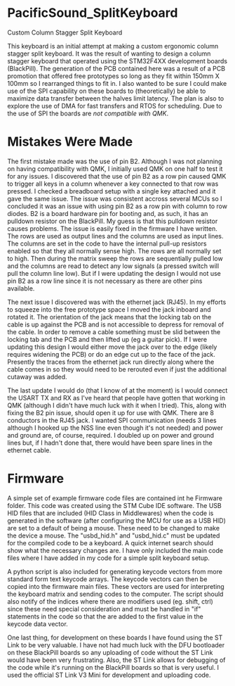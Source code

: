 # PacificSound_SplitKeyboard
Custom Column Stagger Split Keyboard

This keyboard is an initial attempt at making a custom ergonomic column stagger split keyboard. It was the result of wanting to design a column stagger keyboard that operated using the STM32F4XX development boards (BlackPill). The generation of the PCB contained here was a result of a PCB promotion that offered free prototypes so long as they fit within 150mm X 100mm so I rearranged things to fit in. I also wanted to be sure I could make use of the SPI capability on these boards to (theoretically) be able to maximize data transfer between the halves limit latency. The plan is also to explore the use of DMA for fast transfers and RTOS for scheduling. Due to the use of SPI the boards are _not compatible with QMK_.

# Mistakes Were Made
The first mistake made was the use of pin B2. Although I was not planning on having compatibility with QMK, I initially used QMK on one half to test it for any issues. I discovered that the use of pin B2 as a row pin caused QMK to trigger all keys in a column whenever a key connected to that row was pressed. I checked a breadboard setup with a single key attached and it gave the same issue. The issue was consistent accross several MCUs so I concluded it was an issue with using pin B2 as a row pin with column to row diodes. B2 is a board hardware pin for booting and, as such, it has an pulldown resistor on the BlackPill. My guess is that this pulldown resistor causes problems. The issue is easily fixed in the firmware I have written. The rows are used as output lines and the columns are used as input lines. The columns are set in the code to have the internal pull-up resistors enabled so that they all normally sense high. The rows are all normally set to high. Then during the matrix sweep the rows are sequentially pulled low and the columns are read to detect any low signals (a pressed switch will pull the column line low). But if I were updating the design I would not use pin B2 as a row line since it is not necessary as there are other pins available.

The next issue I discovered was with the ethernet jack (RJ45). In my efforts to squeeze into the free prototype space I moved the jack inboard and rotated it. The orientation of the jack means that the locking tab on the cable is up against the PCB and is not accessible to depress for removal of the cable. In order to remove a cable something must be slid between the locking tab and the PCB and then lifted up (eg a guitar pick). If I were updating this design I would either move the jack over to the edge (likely requires widening the PCB) or do an edge cut up to the face of the jack. Presently the traces from the ethernet jack run directly along where the cable comes in so they would need to be rerouted even if just the additional cutaway was added.

The last update I would do (that I know of at the moment) is I would connect the USART TX and RX as I've heard that people have gotten that working in QMK (although I didn't have much luck with it when I tried). This, along with fixing the B2 pin issue, should open it up for use with QMK. There are 8 conductors in the RJ45 jack. I wanted SPI communication (needs 3 lines although I hooked up the NSS line even though it's not needed) and power and ground are, of course, required. I doubled up on power and ground lines but, if I hadn't done that, there would have been spare lines in the ethernet cable.

# Firmware

A simple set of example firmware code files are contained int he Firmware folder. This code was created using the STM Cube IDE software. The USB HID files that are included (HID Class in Middlewares) when the code is generated in the software (after configuring the MCU for use as a USB HID) are set to a default of being a mouse. These need to be changed to make the device a mouse. The "usbd_hid.h" and "usbd_hid.c" must be updated for the compiled code to be a keyboard. A quick internet search should show what the necessary changes are. I have only included the main code files where I have added in my code for a simple split keyboard setup.

A python script is also included for generating keycode vectors from more standard form text keycode arrays. The keycode vectors can then be copied into the firmware main files. These vectors are used for interpreting the keyboard matrix and sending codes to the computer. The script should also notify of the indices where there are modifiers used (eg. shift, ctrl) since these need special consideration and must be handled in "if" statements in the code so that the are added to the first value in the keycode data vector.

One last thing, for development on these boards I have found using the ST Link to be very valuable. I have not had much luck with the DFU bootloader on these BlackPill boards so any uploading of code without the ST Link would have been very frustrating. Also, the ST Link allows for debugging of the code while it's running on the BlackPill boards so that is very useful. I used the official ST Link V3 Mini for development and uploading code.
